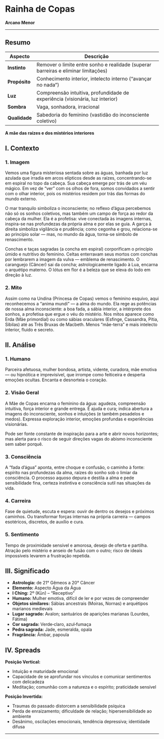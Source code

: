# Rainha de Copas

**Arcano Menor**

---

## **Resumo**

| **Aspecto** | **Descrição** |
|-------------|---------------|
| **Instinto** | Remover o limite entre sonho e realidade (superar barreiras e eliminar limitações) |
| **Propósito** | Conhecimento interior, intelecto interno (“avançar no nada”) |
| **Luz** | Compreensão intuitiva, profundidade de experiência (visionária, luz interior) |
| **Sombra** | Vaga, sonhadora, irracional |
| **Qualidade** | Sabedoria do feminino (vastidão do inconsciente coletivo) |

**A mãe das raízes e dos mistérios interiores**

## **I. Contexto**

### **1. Imagem**

Vemos uma figura misteriosa sentada sobre as águas, banhada por luz azulada que irradia em arcos elípticos desde as raízes, concentrando-se em espiral no topo da cabeça. Sua cabeça emerge por trás de um véu mágico. Em vez de “ver” com os olhos de fora, somos convidados a sentir com o olhar interior, pois os mistérios residem por trás das formas do mundo externo.

O mar tranquilo simboliza o inconsciente; no reflexo d’água percebemos não só os sonhos coletivos, mas também um campo de força ao redor da cabeça da mulher. Ela é a profetisa: vive conectada às imagens internas, inspira-se nas profundezas da própria alma e por elas se guia. A garça à direita simboliza vigilância e prudência; como cegonha e grou, relaciona-se ao princípio solar — mas, no mundo da água, torna-se símbolo de renascimento.

Conchas e taças sagradas (a concha em espiral) corporificam o princípio úmido e nutritivo do feminino. Celtas enterravam seus mortos com conchas por lembrarem a imagem da vulva — emblema de renascimento. O caranguejo (Câncer) sai da concha; astrologicamente ligado à Lua, encarna o arquétipo materno. O lótus em flor é a beleza que se eleva do lodo em direção à luz.

### **2. Mito**

Assim como na Undina (Princesa de Copas) vemos o feminino esquivo, aqui reconhecemos a “anima mundi” — a alma do mundo. Ela rege as potências de nossa alma inconsciente: a boa fada, a sábia interior, a intérprete dos sonhos, a profetisa que ergue o véu do mistério. Nos mitos aparece como Erda (Mãe primordial) ou como sábias oraculares (Esfinge, Cassandra, Pítia, Sibilas) até as Três Bruxas de Macbeth. Menos “mãe-terra” e mais intelecto interior, fluido e secreto.

## **II. Análise**

### **1. Humano**

Parceira afetuosa, mulher bondosa, artista, vidente, curadora, mãe emotiva — ou hipnótica e imprevisível, que irrompe como feiticeira e desperta emoções ocultas. Encanta e desnorteia o coração.

### **2. Visão Geral**

A Mãe de Copas encarna o feminino da água: agudeza, compreensão intuitiva, força interior e grande entrega. É ajuda e cura; indica abertura a imagens do inconsciente, sonhos e intuições (e também pesadelos e medos). Expressa exploração interior, emoções profundas e experiências visionárias.

Pode ser fonte constante de inspiração para a arte e abrir novos horizontes; mas alerta para o risco de seguir direções vagas do abismo inconsciente sem saber porquê.

### **3. Consciência**

A “fada d’água” aponta, entre choque e confusão, o caminho à fonte: espírito nas profundezas da alma, raízes do sonho sob o limiar da consciência. O processo aquoso depura e destila a alma e pede sensibilidade fina, certeza instintiva e consciência sutil nas situações da vida.

### **4. Carreira**

Fase de quietude, escuta e espera: ouvir de dentro os desejos e próximos caminhos. Ou transformar forças internas na própria carreira — campos esotéricos, discretos, de auxílio e cura.

### **5. Sentimento**

Tempo de proximidade sensível e amorosa, desejo de oferta e partilha. Atração pelo mistério e anseio de fusão com o outro; risco de ideais impossíveis levarem a frustração repetida.

## **III. Significado**

- **Astrologia:** de 21° Gêmeos a 20° Câncer
- **Elemento:** Aspecto Água da Água
- **I Ching:** 2º (Kūn) – “Receptivo”
- **Humano:** Mulher emotiva, difícil de ler e por vezes de compreender
- **Objetos similares:** Sábias ancestrais (Moiras, Nornas) e arquétipos marianos medievais
- **Lugar sagrado:** Avalon; santuários de aparições marianas (Lourdes, Fátima)
- **Cor sagrada:** Verde‑claro, azul‑fumaça
- **Pedra sagrada:** Jade, esmeralda, opala
- **Fragrância:** Âmbar, papoula

## **IV. Spreads**

**Posição Vertical:**

- Intuição e maturidade emocional
- Capacidade de se aprofundar nos vínculos e comunicar sentimentos com delicadeza
- Meditação; comunhão com a natureza e o espírito; praticidade sensível

**Posição Invertida:**

- Traumas do passado distorcem a sensibilidade psíquica
- Perda de enraizamento; dificuldade de relação; hipersensibilidade ao ambiente
- Desânimo, oscilações emocionais, tendência depressiva; identidade difusa

---


